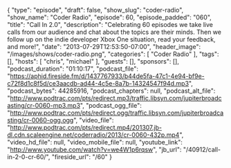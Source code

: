 {
  "type": "episode",
  "draft": false,
  "show_slug": "coder-radio",
  "show_name": "Coder Radio",
  "episode": 60,
  "episode_padded": "060",
  "title": "Call In 2.0",
  "description": "Celebrating 60 episodes we take live calls from our audience and chat about the topics are their minds. Then we follow up on the indie developer Xbox One situation, read your feedback, and more!",
  "date": "2013-07-29T12:53:50-07:00",
  "header_image": "/images/shows/coder-radio.png",
  "categories": [
    "Coder Radio"
  ],
  "tags": [],
  "hosts": [
    "chris",
    "michael"
  ],
  "guests": [],
  "sponsors": [],
  "podcast_duration": "01:10:17",
  "podcast_file": "https://aphid.fireside.fm/d/1437767933/b44de5fa-47c1-4e94-bf9e-c72f8d1c8f5d/ce3aacdb-ad44-4c5e-8a7b-14324547f94d.mp3",
  "podcast_bytes": 44285916,
  "podcast_chapters": null,
  "podcast_alt_file": "http://www.podtrac.com/pts/redirect.mp3/traffic.libsyn.com/jupiterbroadcasting/cr-0060-mp3.mp3",
  "podcast_ogg_file": "http://www.podtrac.com/pts/redirect.ogg/traffic.libsyn.com/jupiterbroadcasting/cr-0060-ogg.ogg",
  "video_file": "http://www.podtrac.com/pts/redirect.mp4/201307.jb-dl.cdn.scaleengine.net/coderradio/2013/cr-0060-432p.mp4",
  "video_hd_file": null,
  "video_mobile_file": null,
  "youtube_link": "http://www.youtube.com/watch?v=we4W1p6rqsw",
  "jb_url": "/40912/call-in-2-0-cr-60/",
  "fireside_url": "/60"
}

